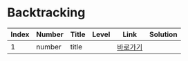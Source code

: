# Backtracking

| Index | Number | Title | Level | Link                 | Solution |
| ----- | ------ | ----- | ----- | -------------------- | -------- |
| 1     | number | title |       | [바로가기](https://) |          |
